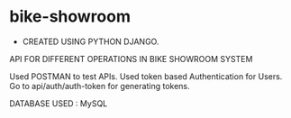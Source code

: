 # bike-showroom

* CREATED USING PYTHON DJANGO.

API FOR DIFFERENT OPERATIONS IN BIKE SHOWROOM SYSTEM

Used POSTMAN to test APIs.
Used token based Authentication for Users.
Go to api/auth/auth-token for generating tokens.

DATABASE USED : MySQL

